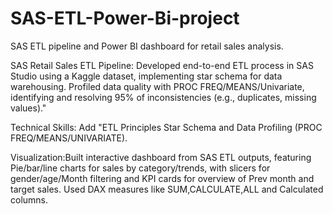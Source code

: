 # SAS-ETL-Power-Bi-project
SAS ETL pipeline and Power BI dashboard for retail sales analysis.

SAS Retail Sales ETL Pipeline: Developed end-to-end ETL process in SAS Studio using a Kaggle dataset, implementing star schema for data warehousing. Profiled data quality with PROC FREQ/MEANS/Univariate, identifying and resolving 95% of inconsistencies (e.g., duplicates, missing values)."

Technical Skills: Add "ETL Principles Star Schema and  Data Profiling (PROC FREQ/MEANS/UNIVARIATE).

Visualization:Built interactive dashboard from SAS ETL outputs, featuring Pie/bar/line charts for sales by category/trends, with slicers for gender/age/Month filtering and KPI cards for overview of Prev month and target sales. Used DAX measures like SUM,CALCULATE,ALL and Calculated columns.
